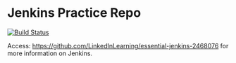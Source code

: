 # Jenkins Practice Repo
 [![Build Status](http://ec2-51-21-215-253.eu-north-1.compute.amazonaws.com/buildStatus/icon?job=connect-jenkins-to-github)](http://ec2-51-21-215-253.eu-north-1.compute.amazonaws.com/job/connect-jenkins-to-github/) 

Access: https://github.com/LinkedInLearning/essential-jenkins-2468076 for more information on Jenkins.
